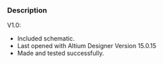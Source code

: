 ### Description

V1.0:
- Included schematic.
- Last opened with Altium Designer Version 15.0.15
- Made and tested successfully.


